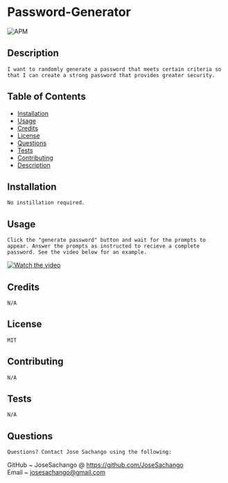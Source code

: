  # Password-Generator  
![APM](https://img.shields.io/apm/l/pack)
## Description
    I want to randomly generate a password that meets certain criteria so that I can create a strong password that provides greater security.
## Table of Contents
    
* [Installation](#installation)
* [Usage](#usage)
* [Credits](#credits)
* [License](#license)
* [Questions](#questions)
* [Tests](#tests)
* [Contributing](#contributing)
* [Description](#description)
            
## Installation
    No instillation required.
## Usage
    Click the "generate password" button and wait for the prompts to appear. Answer the prompts as instructed to recieve a complete password. See the video below for an example.
[![Watch the video](https://imgur.com/hW4mGC0.png)](https://youtu.be/uZhzg7CPGD0)
## Credits
    N/A
## License
    MIT
## Contributing
    N/A
## Tests
    N/A
## Questions
    Questions? Contact Jose Sachango using the following:
GitHub ~ JoseSachango @ https://github.com/JoseSachango       
Email ~ josesachango@gmail.com
    